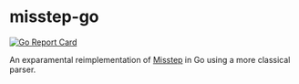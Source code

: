 # misstep-go
[![Go Report Card](https://goreportcard.com/badge/github.com/donatj/misstep-go)](https://goreportcard.com/report/github.com/donatj/misstep-go)

An exparamental reimplementation of [Misstep](https://github.com/donatj/misstep) in Go using a more classical parser.
